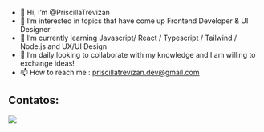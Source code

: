 - 👋 Hi, I’m @PriscillaTrevizan
- 👀 I’m interested in topics that have come up Frontend Developer & UI Designer
- 🌱 I’m currently learning  Javascript/ React / Typescript / Tailwind / Node.js and UX/UI Design
- 💞️ I’m daily looking to collaborate with my knowledge and I am willing to exchange ideas!
- 📫 How to reach me : priscillatrevizan.dev@gmail.com

<!---
PriscillaTrevizan/PriscillaTrevizan is a ✨ special ✨ repository because its `README.md` (this file) appears on your GitHub profile.
You can click the Preview link to take a look at your changes.
--->
## Contatos:

<a href="https://discordapp.com/invite/seu-servidor-do-discord" target="_blank"><img loading="lazy" src="https://img.shields.io/discourse/pritrevizan." target="_blank"></a>
